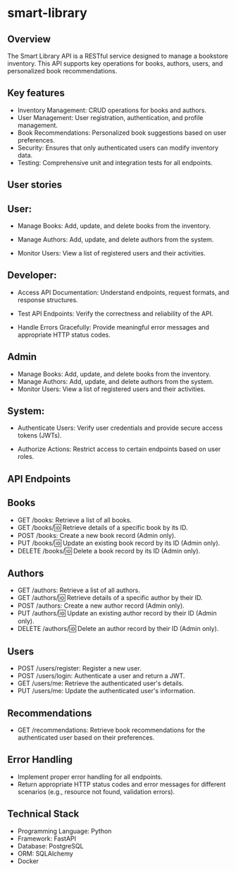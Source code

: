 # smart-library

## Overview 

The Smart Library API is a RESTful service designed to manage a bookstore inventory. This API supports key operations for books, authors, users, and personalized book recommendations.

## Key features 
* Inventory Management: CRUD operations for books and authors.
* User Management: User registration, authentication, and profile management.
* Book Recommendations: Personalized book suggestions based on user preferences.
* Security: Ensures that only authenticated users can modify inventory data.
* Testing: Comprehensive unit and integration tests for all endpoints.


## User stories

## User: 
* Manage Books: Add, update, and delete books from the inventory.

* Manage Authors: Add, update, and delete authors from the system.

* Monitor Users: View a list of registered users and their activities.

## Developer:
* Access API Documentation: Understand endpoints, request formats, and response structures.

* Test API Endpoints: Verify the correctness and reliability of the API.

* Handle Errors Gracefully: Provide meaningful error messages and appropriate HTTP status codes.

## Admin
* Manage Books: Add, update, and delete books from the inventory.
* Manage Authors: Add, update, and delete authors from the system.
* Monitor Users: View a list of registered users and their activities.

## System:
* Authenticate Users: Verify user credentials and provide secure access tokens (JWTs).

* Authorize Actions: Restrict access to certain endpoints based on user roles.


## API Endpoints
## Books
* GET /books: Retrieve a list of all books.
* GET /books/:id: Retrieve details of a specific book by its ID.
* POST /books: Create a new book record (Admin only).
* PUT /books/:id: Update an existing book record by its ID (Admin only).
* DELETE /books/:id: Delete a book record by its ID (Admin only).

## Authors
* GET /authors: Retrieve a list of all authors.
* GET /authors/:id: Retrieve details of a specific author by their ID.
* POST /authors: Create a new author record (Admin only).
* PUT /authors/:id: Update an existing author record by their ID (Admin only).
* DELETE /authors/:id: Delete an author record by their ID (Admin only).

## Users
* POST /users/register: Register a new user.
* POST /users/login: Authenticate a user and return a JWT.
* GET /users/me: Retrieve the authenticated user's details.
* PUT /users/me: Update the authenticated user's information.

## Recommendations
* GET /recommendations: Retrieve book recommendations for the authenticated user based on their preferences.

## Error Handling
* Implement proper error handling for all endpoints.
* Return appropriate HTTP status codes and error messages for different scenarios (e.g., resource not found, validation errors).

## Technical Stack
* Programming Language: Python
* Framework: FastAPI
* Database: PostgreSQL
* ORM: SQLAlchemy
* Docker 